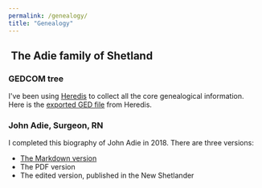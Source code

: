 ```yaml
---
permalink: /genealogy/
title: "Genealogy"
---
```

##  The Adie family of Shetland

### GEDCOM tree

I've been using [Heredis](https://home.heredis.com/en/) to collect all the core genealogical information. Here is the [exported GED file][def] from Heredis.

### John Adie, Surgeon, RN

I completed this biography of John Adie in 2018. There are three versions:

* [The Markdown version][def2]
* The PDF version
* The edited version, published in the New Shetlander

[def]: /assets/genealogy/Adie-family-tree-Export.ged
[def2]: JohnAdieBiography
